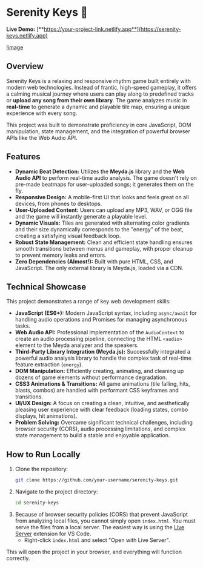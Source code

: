 # Serenity Keys 🎵

**Live Demo:** [**https://your-project-link.netlify.app**](https://serenity-keys.netlify.app)


[!image](https://github.com/Mohid-Master/Serenity-Keys/blob/main/screenshot.png)

## Overview

Serenity Keys is a relaxing and responsive rhythm game built entirely with modern web technologies. Instead of frantic, high-speed gameplay, it offers a calming musical journey where users can play along to predefined tracks or **upload any song from their own library**. The game analyzes music in **real-time** to generate a dynamic and playable tile map, ensuring a unique experience with every song.

This project was built to demonstrate proficiency in core JavaScript, DOM manipulation, state management, and the integration of powerful browser APIs like the Web Audio API.

## Features

-   **Dynamic Beat Detection:** Utilizes the **Meyda.js** library and the **Web Audio API** to perform real-time audio analysis. The game doesn't rely on pre-made beatmaps for user-uploaded songs; it generates them on the fly.
-   **Responsive Design:** A mobile-first UI that looks and feels great on all devices, from phones to desktops.
-   **User-Uploaded Content:** Users can upload any MP3, WAV, or OGG file and the game will instantly generate a playable level.
-   **Dynamic Visuals:** Tiles are generated with alternating color gradients and their size dynamically corresponds to the "energy" of the beat, creating a satisfying visual feedback loop.
-   **Robust State Management:** Clean and efficient state handling ensures smooth transitions between menus and gameplay, with proper cleanup to prevent memory leaks and errors.
-   **Zero Dependencies (Almost!):** Built with pure HTML, CSS, and JavaScript. The only external library is Meyda.js, loaded via a CDN.

## Technical Showcase

This project demonstrates a range of key web development skills:

-   **JavaScript (ES6+):** Modern JavaScript syntax, including `async/await` for handling audio operations and Promises for managing asynchronous tasks.
-   **Web Audio API:** Professional implementation of the `AudioContext` to create an audio processing pipeline, connecting the HTML `<audio>` element to the Meyda analyzer and the speakers.
-   **Third-Party Library Integration (Meyda.js):** Successfully integrated a powerful audio analysis library to handle the complex task of real-time feature extraction (`energy`).
-   **DOM Manipulation:** Efficiently creating, animating, and cleaning up dozens of game elements without performance degradation.
-   **CSS3 Animations & Transitions:** All game animations (tile falling, hits, blasts, combos) are handled with performant CSS keyframes and transitions.
-   **UI/UX Design:** A focus on creating a clean, intuitive, and aesthetically pleasing user experience with clear feedback (loading states, combo displays, hit animations).
-   **Problem Solving:** Overcame significant technical challenges, including browser security (CORS), audio processing limitations, and complex state management to build a stable and enjoyable application.

## How to Run Locally

1.  Clone the repository:
    ```bash
    git clone https://github.com/your-username/serenity-keys.git
    ```
2.  Navigate to the project directory:
    ```bash
    cd serenity-keys
    ```
3.  Because of browser security policies (CORS) that prevent JavaScript from analyzing local files, you cannot simply open `index.html`. You must serve the files from a local server. The easiest way is using the [Live Server](https://marketplace.visualstudio.com/items?itemName=ritwickdey.LiveServer) extension for VS Code.
    -   Right-click `index.html` and select "Open with Live Server".

This will open the project in your browser, and everything will function correctly.
